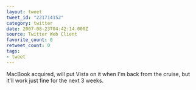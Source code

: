 ```yaml
---
layout: tweet
tweet_id: "221714152"
category: twitter
date: 2007-08-23T04:42:14.000Z
source: Twitter Web Client
favorite_count: 0
retweet_count: 0
tags:
- tweet
---
```


MacBook acquired, will put Vista on it when I'm back from the cruise, but it'll work just fine for the next 3 weeks.
